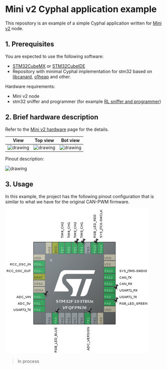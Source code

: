 # Mini v2 Cyphal application example

This repository is an example of a simple Cyphal application written for [Mini v2](https://docs.raccoonlab.co/guide/can_pwm/can_pwm_mini_v2.html#pinout) node.

## 1. Prerequisites

You are expected to use the following software:
- [STM32CubeMX](https://www.st.com/en/development-tools/stm32cubemx.html) or [STM32CubeIDE](https://www.st.com/en/development-tools/stm32cubeide.html)
- Repository with minimal Cyphal implementation for stm32 based on [libcanard](https://github.com/OpenCyphal/libcanard), [o1heap](https://github.com/pavel-kirienko/o1heap) and other.

Hardware requirements:
- Mini v2 node
- stm32 sniffer and programmer (for example [RL sniffer and programmer](https://docs.raccoonlab.co/guide/programmer_sniffer/))


## 2. Brief hardware description

Refer to the [Mini v2 hardware](https://docs.raccoonlab.co/guide/can_pwm/can_pwm_mini_v2.html#pinout) page for the details.

| View | Top view | Bot view |
| ---- | --- | ------ |
| <img src="https://docs.raccoonlab.co/assets/img/mini_v2_view.bbf1e631.png" alt="drawing"> | <img src="https://docs.raccoonlab.co/assets/img/mini_v2_view_top.6b0ef99e.png" alt="drawing"> | <img src="https://docs.raccoonlab.co/assets/img/mini_v2_view_bottom.ee41f6d5.png" alt="drawing">|

Pinout description:

<img src="https://docs.raccoonlab.co/assets/img/mini_v2_pinout.c14a3021.png" alt="drawing">

## 3. Usage

In this example, the project has the following pinout configuration that is similar to what we have for the original CAN-PWM firmware.

<img src="assets/stm32cubemx.png" alt="drawing">

> In process
